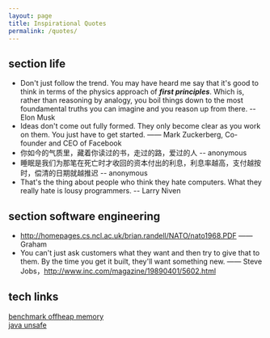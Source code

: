 ```yaml
---
layout: page
title: Inspirational Quotes 
permalink: /quotes/
---
```


## section life

* Don't just follow the trend. You may have heard me say that it's good to think in terms of the physics approach of ***first principles***. Which is, rather than reasoning by analogy, you boil things down to the most foundamental truths you can imagine and you reason up from there. -- Elon Musk
* Ideas don't come out fully formed. They only become clear as you work on them. You just have to get started.  —— Mark Zuckerberg, Co-founder and CEO of Facebook
* 你如今的气质里，藏着你读过的书，走过的路，爱过的人 -- anonymous
* 睡眠是我们为那笔在死亡时才收回的资本付出的利息，利息率越高，支付越按时，偿清的日期就越推迟 -- anonymous
* That's the thing about people who think they hate computers. What they really hate is lousy programmers. -- Larry Niven

## section software engineering

* <http://homepages.cs.ncl.ac.uk/brian.randell/NATO/nato1968.PDF> —— Graham
* You can't just ask customers what they want and then try to give that to them. By the time you get it built, they'll want something new.  —— Steve Jobs，<http://www.inc.com/magazine/19890401/5602.html>

## tech links
[benchmark offheap memory](https://tingh.dev/2020/11/12/off-heap-memory.html)  
[java unsafe](https://www.baeldung.com/java-unsafe)
